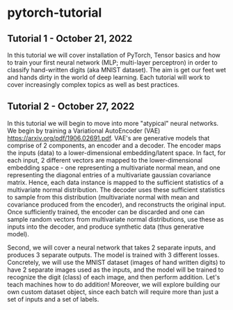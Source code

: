 # pytorch-tutorial

## Tutorial 1 - October 21, 2022
In this tutorial we will cover installation of PyTorch, Tensor basics and how to train your first neural network (MLP; multi-layer perceptron) in order to classify hand-written digits (aka MNIST dataset).
The aim is get our feet wet and hands dirty in the world of deep learning. Each tutorial will work to cover increasingly complex topics as well as best practices. 

## Tutorial 2 - October 27, 2022
In this tutorial we will begin to move into more "atypical" neural networks. We begin by training a Variational AutoEncoder (VAE) https://arxiv.org/pdf/1906.02691.pdf. VAE's are generative models that comprise of 2 components, an encoder and a decoder. The encoder maps the inputs (data) to a lower-dimensional embedding/latent space. In fact, for each input, 2 different vectors are mapped to the lower-dimensional embedding space - one representing a multivariate normal mean, and one representing the diagonal entries of a multivariate gaussian covariance matrix. Hence, each data instance is mapped to the sufficient statistics of a multivariate normal distribution. The decoder uses these sufficient statistics to sample from this distribution (multivariate normal with mean and covariance produced from the encoder), and reconstructs the original input. Once sufficiently trained, the encoder can be discarded and one can sample random vectors from multivariate normal distributions, use these as inputs into the decoder, and produce synthetic data (thus generative model).

Second, we will cover a neural network that takes 2 separate inputs, and produces 3 separate outputs. The model is trained with 3 different losses. Concretely, we will use the MNIST dataset (images of hand written digits) to have 2 separate images used as the inputs, and the model will be trained to recognize the digit (class) of each image, and then perform addition. Let's teach machines how to do addition! Moreover, we will explore building our own custom dataset object, since each batch will require more than just a set of inputs and a set of labels.

